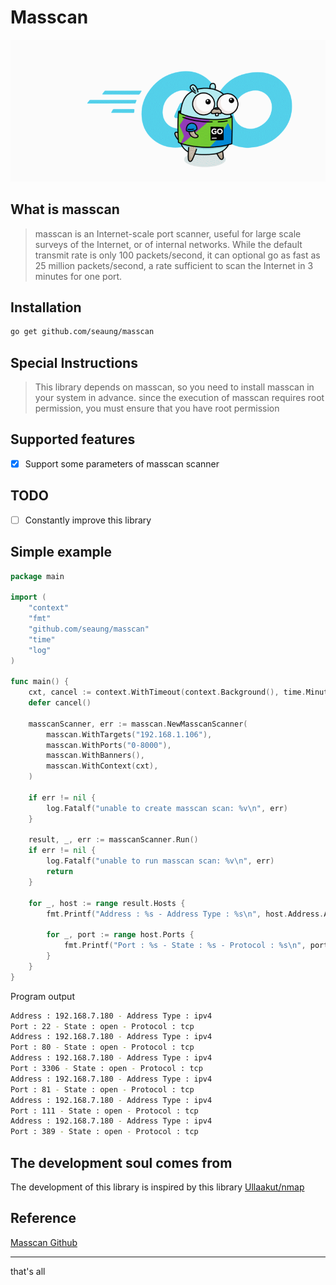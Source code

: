 # Masscan

<p align="center">
	<img with="350" src="images/gopher.gif" />
</p>


## What is masscan

> masscan is an Internet-scale port scanner, useful for large scale surveys of the Internet, or of internal networks. While the default transmit rate is only 100 packets/second, it can optional go as fast as 25 million packets/second, a rate sufficient to scan the Internet in 3 minutes for one port.

## Installation

```bash
go get github.com/seaung/masscan

```

## Special Instructions

> This library depends on masscan, so you need to install masscan in your system in advance. since the execution of masscan requires root permission, you must ensure that you have root permission


## Supported features

- [x] Support some parameters of masscan scanner

## TODO

- [ ] Constantly improve this library


## Simple example

```go
package main

import (
	"context"
	"fmt"
	"github.com/seaung/masscan"
	"time"
	"log"
)

func main() {
	cxt, cancel := context.WithTimeout(context.Background(), time.Minute * 5)
	defer cancel()

	masscanScanner, err := masscan.NewMasscanScanner(
		masscan.WithTargets("192.168.1.106"),
		masscan.WithPorts("0-8000"),
		masscan.WithBanners(),
		masscan.WithContext(cxt),
	)

	if err != nil {
		log.Fatalf("unable to create masscan scan: %v\n", err)
	}

	result, _, err := masscanScanner.Run()
	if err != nil {
		log.Fatalf("unable to run masscan scan: %v\n", err)
		return
	}

	for _, host := range result.Hosts {
		fmt.Printf("Address : %s - Address Type : %s\n", host.Address.Addr, host.Address.AddrType)

		for _, port := range host.Ports {
			fmt.Printf("Port : %s - State : %s - Protocol : %s\n", port.ID, port.State.State, port.Protocol)
		}
	}
}

```


Program output


```bash
Address : 192.168.7.180 - Address Type : ipv4
Port : 22 - State : open - Protocol : tcp
Address : 192.168.7.180 - Address Type : ipv4
Port : 80 - State : open - Protocol : tcp
Address : 192.168.7.180 - Address Type : ipv4
Port : 3306 - State : open - Protocol : tcp
Address : 192.168.7.180 - Address Type : ipv4
Port : 81 - State : open - Protocol : tcp
Address : 192.168.7.180 - Address Type : ipv4
Port : 111 - State : open - Protocol : tcp
Address : 192.168.7.180 - Address Type : ipv4
Port : 389 - State : open - Protocol : tcp
```


## The development soul comes from
The development of this library is inspired by this library [Ullaakut/nmap](https://github1s.com/Ullaakut/nmap)

## Reference

[Masscan Github](https://github.com/robertdavidgraham/masscan)

---
that's all
